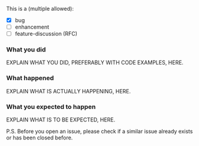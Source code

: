 This is a (multiple allowed):

* [x] bug
* [ ] enhancement
* [ ] feature-discussion (RFC)

### What you did
EXPLAIN WHAT YOU DID, PREFERABLY WITH CODE EXAMPLES, HERE.

### What happened
EXPLAIN WHAT IS ACTUALLY HAPPENING, HERE.

### What you expected to happen
EXPLAIN WHAT IS TO BE EXPECTED, HERE.

P.S. Before you open an issue, please check if a similar issue already exists or has been closed before.

